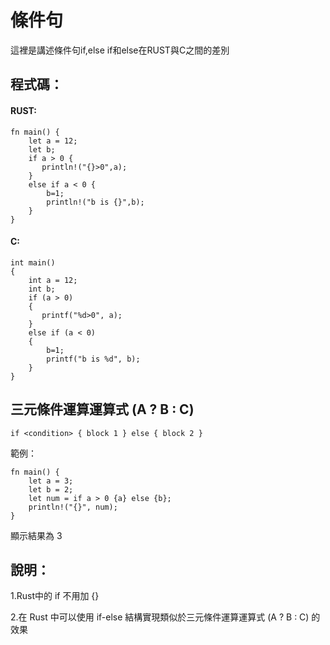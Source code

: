 # 條件句

這裡是講述條件句if,else if和else在RUST與C之間的差別

## 程式碼：

#### RUST:

```
fn main() {
    let a = 12;
    let b;
    if a > 0 {
       println!("{}>0",a);
    }  
    else if a < 0 {
        b=1;
        println!("b is {}",b);
    }  
}
```
#### C:
```
int main()
{
    int a = 12;
    int b;
    if (a > 0)
    {
       printf("%d>0", a);
    }
    else if (a < 0)
    {
        b=1;
        printf("b is %d", b);
    }
}
```

## 三元條件運算運算式 (A ? B : C)

```
if <condition> { block 1 } else { block 2 } 
```
範例：

```
fn main() {
    let a = 3;
    let b = 2;
    let num = if a > 0 {a} else {b};
    println!("{}", num);
}
```
顯示結果為 3

## 說明：

1.Rust中的 if 不用加 {} 

2.在 Rust 中可以使用 if-else 結構實現類似於三元條件運算運算式 (A ? B : C) 的效果


